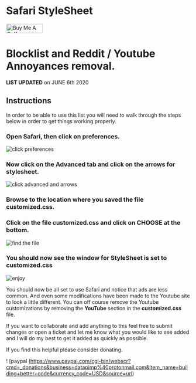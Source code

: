 # Safari StyleSheet

<a href="https://www.buymeacoffee.com/v0id" target="_blank"><img src="https://cdn.buymeacoffee.com/buttons/lato-orange.png" alt="Buy Me A Coffee" style="height: 25px !important;width: 100px !important;" ></a>

# Blocklist and Reddit / Youtube Annoyances removal.

**LIST UPDATED** on JUNE 6th 2020

## Instructions

In order to be able to use this list you will need to walk through the steps below in order to get things working properly.

### Open Safari, then click on preferences.

![click preferences](https://i.imgur.com/oOxH85R.png)



### Now click on the Advanced tab and click on the arrows for stylesheet.  

![click advanced and arrows](https://i.imgur.com/LkGhkBQ.png)



### Browse to the location where you saved the file **customized.css**. 

### Click on the file **customized.css** and click on CHOOSE at the bottom.  

![find the file](https://i.imgur.com/zqr63QL.png)


### You should now see the window for StyleSheet is set to **customized.css**
![enjoy](https://i.imgur.com/ROyBVkH.png)



You should now be all set to use Safari and notice that ads are less common.  And even some modifications have been made to the Youtube site to look a little different.   You can off course remove the Youtube customizations by removing the **YouTube** section in the **customized.css** file.


If you want to collaborate and add anything to this feel free to submit changes or open a ticket and let me know what you would like to see added and I will do my best to get it added as quickly as possible.


If you find this helpful please consider donating.

! [paypal (https://www.paypal.com/cgi-bin/webscr?cmd=_donations&business=datapimp%40protonmail.com&item_name=building+better+code&currency_code=USD&source=url)
